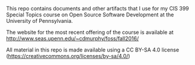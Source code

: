 This repo contains documents and other artifacts that I use for my CIS 399 Special Topics course on Open Source Software Development at the University of Pennsylvania.

The website for the most recent offering of the course is available at http://www.seas.upenn.edu/~cdmurphy/foss/fall2016/

All material in this repo is made available using a CC BY-SA 4.0 license (https://creativecommons.org/licenses/by-sa/4.0/)
